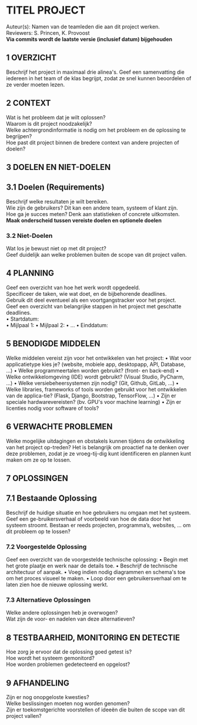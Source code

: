 # TITEL PROJECT
Auteur(s): Namen van de teamleden die aan dit project werken.  
Reviewers: S. Princen, K. Provoost  
**Via commits wordt de laatste versie (inclusief datum) bijgehouden**
## 1	OVERZICHT
Beschrijf het project in maximaal drie alinea's. Geef een samenvatting die iedereen in het team of de klas begrijpt, zodat ze snel kunnen beoordelen of ze verder moeten lezen.
## 2	CONTEXT
Wat is het probleem dat je wilt oplossen?  
Waarom is dit project noodzakelijk?  
Welke achtergrondinformatie is nodig om het probleem en de oplossing te begrijpen?  
Hoe past dit project binnen de bredere context van andere projecten of doelen?  
## 3	DOELEN EN NIET-DOELEN
## 3.1	Doelen (Requirements)
Beschrijf welke resultaten je wilt bereiken.  
Wie zijn de gebruikers? Dit kan een andere team, systeem of klant zijn.  
Hoe ga je succes meten? Denk aan statistieken of concrete uitkomsten.
**Maak onderscheid tussen vereiste doelen en optionele doelen**
### 3.2	Niet-Doelen
Wat los je bewust niet op met dit project?  
Geef duidelijk aan welke problemen buiten de scope van dit project vallen.
## 4	PLANNING
Geef een overzicht van hoe het werk wordt opgedeeld.  
Specificeer de taken, wie wat doet, en de bijbehorende deadlines.  
Gebruik dit deel eventueel als een voortgangstracker voor het project.  
Geef een overzicht van belangrijke stappen in het project met geschatte deadlines.  
•	Startdatum:  
•	Mijlpaal 1: 
•	Mijlpaal 2: 
•	…
•	Einddatum:
## 5	BENODIGDE MIDDELEN
Welke middelen vereist zijn voor het ontwikkelen van het project:
•	Wat voor applicatietype kies je? (website, mobiele app, desktopapp, API, Database, …)
•	Welke programmeertalen worden gebruikt? (front- en back-end)
•	Welke ontwikkelomgeving (IDE) wordt gebruikt? (Visual Studio, PyCharm, …)
•	Welke versiebeheersystemen zijn nodig? (Git, Github, GitLab, …)
•	Welke libraries, frameworks of tools worden gebruikt voor het ontwikkelen van de applica-tie? (Flask, Django, Bootstrap, TensorFlow, …)
•	Zijn er speciale hardwarevereisten? (bv. GPU's voor machine learning)
•	Zijn er licenties nodig voor software of tools?
## 6	VERWACHTE PROBLEMEN
Welke mogelijke uitdagingen en obstakels kunnen tijdens de ontwikkeling van het project op-treden? Het is belangrijk om proactief na te denken over deze problemen, zodat je ze vroeg-tij-dig kunt identificeren en plannen kunt maken om ze op te lossen.
## 7	OPLOSSINGEN
## 7.1	Bestaande Oplossing
Beschrijf de huidige situatie en hoe gebruikers nu omgaan met het systeem. Geef een ge-bruikersverhaal of voorbeeld van hoe de data door het systeem stroomt.
Bestaan er reeds projecten, programma’s, websites, … om dit probleem op te lossen?
### 7.2	Voorgestelde Oplossing
Geef een overzicht van de voorgestelde technische oplossing:
•	Begin met het grote plaatje en werk naar de details toe.
•	Beschrijf de technische architectuur of aanpak.
•	Voeg indien nodig diagrammen en schema's toe om het proces visueel te maken.
•	Loop door een gebruikersverhaal om te laten zien hoe de nieuwe oplossing werkt.
### 7.3	Alternatieve Oplossingen
Welke andere oplossingen heb je overwogen?  
Wat zijn de voor- en nadelen van deze alternatieven?
## 8	TESTBAARHEID, MONITORING EN DETECTIE
Hoe zorg je ervoor dat de oplossing goed getest is?  
Hoe wordt het systeem gemonitord?  
Hoe worden problemen gedetecteerd en opgelost?
## 9	AFHANDELING
Zijn er nog onopgeloste kwesties?  
Welke beslissingen moeten nog worden genomen?  
Zijn er toekomstgerichte voorstellen of ideeën die buiten de scope van dit project vallen?

